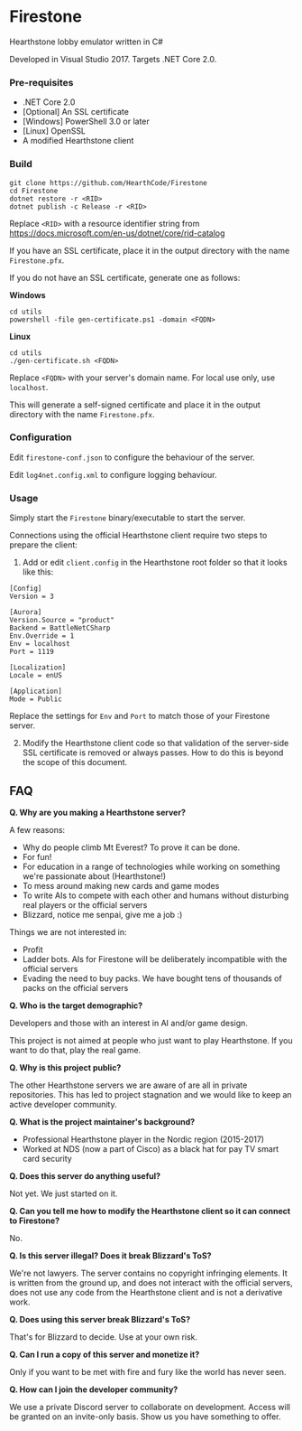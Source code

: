 # Firestone
Hearthstone lobby emulator written in C#

Developed in Visual Studio 2017. Targets .NET Core 2.0.

### Pre-requisites

- .NET Core 2.0
- [Optional] An SSL certificate
- [Windows] PowerShell 3.0 or later
- [Linux] OpenSSL
- A modified Hearthstone client

### Build

```
git clone https://github.com/HearthCode/Firestone
cd Firestone
dotnet restore -r <RID>
dotnet publish -c Release -r <RID>
```

Replace `<RID>` with a resource identifier string from https://docs.microsoft.com/en-us/dotnet/core/rid-catalog

If you have an SSL certificate, place it in the output directory with the name `Firestone.pfx`.

If you do not have an SSL certificate, generate one as follows:

**Windows**
```
cd utils
powershell -file gen-certificate.ps1 -domain <FQDN>
```

**Linux**
```
cd utils
./gen-certificate.sh <FQDN>
```

Replace `<FQDN>` with your server's domain name. For local use only, use `localhost`.

This will generate a self-signed certificate and place it in the output directory with the name `Firestone.pfx`.

### Configuration

Edit `firestone-conf.json` to configure the behaviour of the server.

Edit `log4net.config.xml` to configure logging behaviour.

### Usage

Simply start the `Firestone` binary/executable to start the server.

Connections using the official Hearthstone client require two steps to prepare the client:

1. Add or edit `client.config` in the Hearthstone root folder so that it looks like this:

```
[Config]
Version = 3

[Aurora]
Version.Source = "product"
Backend = BattleNetCSharp
Env.Override = 1
Env = localhost
Port = 1119

[Localization]
Locale = enUS

[Application]
Mode = Public
```

Replace the settings for `Env` and `Port` to match those of your Firestone server.

2. Modify the Hearthstone client code so that validation of the server-side SSL certificate is removed or always passes. How to do this is beyond the scope of this document.


## FAQ

**Q. Why are you making a Hearthstone server?**

A few reasons:

- Why do people climb Mt Everest? To prove it can be done.
- For fun!
- For education in a range of technologies while working on something we're passionate about (Hearthstone!)
- To mess around making new cards and game modes
- To write AIs to compete with each other and humans without disturbing real players or the official servers
- Blizzard, notice me senpai, give me a job :)

Things we are not interested in:

- Profit
- Ladder bots. AIs for Firestone will be deliberately incompatible with the official servers
- Evading the need to buy packs. We have bought tens of thousands of packs on the official servers

**Q. Who is the target demographic?**

Developers and those with an interest in AI and/or game design.

This project is not aimed at people who just want to play Hearthstone. If you want to do that, play the real game.

**Q. Why is this project public?**

The other Hearthstone servers we are aware of are all in private repositories. This has led to project stagnation and we would like to keep an active developer community.

**Q. What is the project maintainer's background?**

- Professional Hearthstone player in the Nordic region (2015-2017)
- Worked at NDS (now a part of Cisco) as a black hat for pay TV smart card security

**Q. Does this server do anything useful?**

Not yet. We just started on it.

**Q. Can you tell me how to modify the Hearthstone client so it can connect to Firestone?**

No.

**Q. Is this server illegal? Does it break Blizzard's ToS?**

We're not lawyers. The server contains no copyright infringing elements. It is written from the ground up, and does not interact with the official servers, does not use any code from the Hearthstone client and is not a derivative work.

**Q. Does using this server break Blizzard's ToS?**

That's for Blizzard to decide. Use at your own risk.

**Q. Can I run a copy of this server and monetize it?**

Only if you want to be met with fire and fury like the world has never seen.

**Q. How can I join the developer community?**

We use a private Discord server to collaborate on development. Access will be granted on an invite-only basis. Show us you have something to offer.
